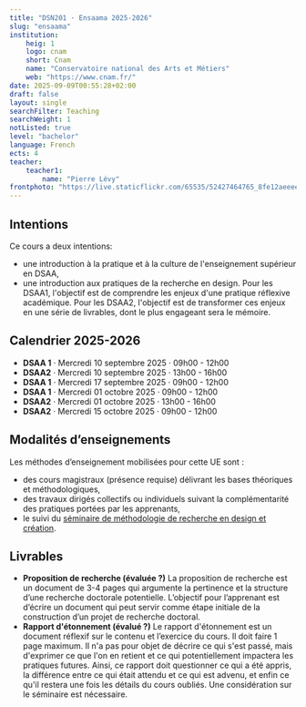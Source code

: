 ```yaml
---
title: "DSN201 · Ensaama 2025-2026"
slug: "ensaama"
institution:
    heig: 1
    logo: cnam
    short: Cnam
    name: "Conservatoire national des Arts et Métiers"
    web: "https://www.cnam.fr/"
date: 2025-09-09T00:55:28+02:00
draft: false
layout: single
searchFilter: Teaching
searchWeight: 1
notListed: true
level: "bachelor"
language: French
ects: 4
teacher:
    teacher1:
        name: "Pierre Lévy"
frontphoto: "https://live.staticflickr.com/65535/52427464765_8fe12aeeee_h.jpg"
---
```

## Intentions
Ce cours a deux intentions:
- une introduction à la pratique et à la culture de l'enseignement supérieur en DSAA,
- une introduction aux pratiques de la recherche en design.
Pour les DSAA1, l'objectif est de comprendre les enjeux d'une pratique réflexive académique.
Pour les DSAA2, l'objectif est de transformer ces enjeux en une série de livrables, dont le plus engageant sera le mémoire.

## Calendrier 2025-2026
- **DSAA 1** · Mercredi 10 septembre 2025 · 09h00 - 12h00
- **DSAA2** · Mercredi 10 septembre 2025 · 13h00 - 16h00
- **DSAA 1** · Mercredi 17 septembre 2025 · 09h00 - 12h00
- **DSAA 1** · Mercredi 01 octobre 2025 · 09h00 - 12h00
- **DSAA2** · Mercredi 01 octobre 2025 · 13h00 - 16h00
- **DSAA2** · Mercredi 15 octobre 2025 · 09h00 - 12h00

## Modalités d’enseignements
Les méthodes d’enseignement mobilisées pour cette UE sont :
- des cours magistraux (présence requise) délivrant les bases théoriques et méthodologiques,
- des travaux dirigés collectifs ou individuels suivant la complémentarité des pratiques portées par les apprenants,
- le suivi du [séminaire de méthodologie de recherche en design et création](https://plevy.fr/events/seminaire-de-recherche-en-design/).

## Livrables
- **Proposition de recherche (évaluée ?)**
  La proposition de recherche est un document de 3-4 pages qui argumente la pertinence et la structure d’une recherche doctorale potentielle. L’objectif pour l’apprenant est d’écrire un document qui peut servir comme étape initiale de la construction d’un projet de recherche doctoral.
- **Rapport d'étonnement (évalué ?)**
  Le rapport d'étonnement est un document réflexif sur le contenu et l’exercice du cours. Il doit faire 1 page maximum. Il n'a pas pour objet de décrire ce qui s'est passé, mais d'exprimer ce que l'on en retient et ce qui potentiellement impactera les pratiques futures.
  Ainsi, ce rapport doit questionner ce qui a été appris, la différence entre ce qui était attendu et ce qui est advenu, et enfin ce qu'il restera une fois les détails du cours oubliés.
  Une considération sur le séminaire est nécessaire.

